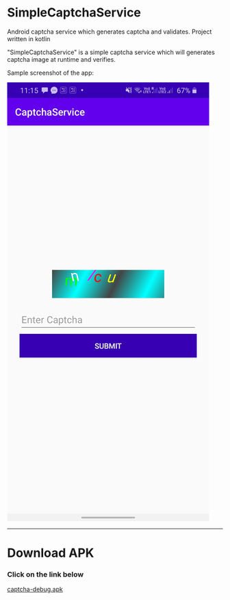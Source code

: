# SimpleCaptchaService
Android captcha service which generates captcha and validates. Project written in kotlin

"SimpleCaptchaService" is a simple captcha service which will generates captcha image at runtime and verifies.

Sample screenshot of the app:

<img src="/screenshots/captcha1.jpg" >

------

# Download APK
### Click on the link below

[captcha-debug.apk](https://github.com/nihas/SimpleCaptchaService/raw/master/screenshots/captcha-debug.apk)

